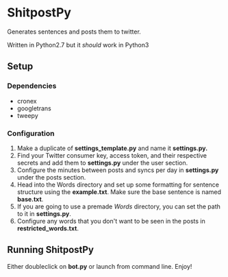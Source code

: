 # ShitpostPy
Generates sentences and posts them to twitter.

Written in Python2.7 but it _should_ work in Python3


## Setup

### Dependencies
* cronex
* googletrans
* tweepy

### Configuration
1. Make a duplicate of **settings_template.py** and name it **settings.py.**
2. Find your Twitter consumer key, access token, and their respective secrets and add them to **settings.py** under the user section.
3. Configure the minutes between posts and syncs per day in **settings.py** under the posts section.
4. Head into the Words directory and set up some formatting for sentence structure using the **example.txt**. Make sure the base sentence is named **base.txt**.
5. If you are going to use a premade *Words* directory, you can set the path to it in **settings.py**.
6. Configure any words that you don't want to be seen in the posts in **restricted_words.txt**.


## Running ShitpostPy
Either doubleclick on **bot.py** or launch from command line. Enjoy!